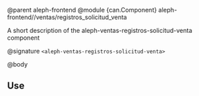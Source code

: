 @parent aleph-frontend
@module {can.Component} aleph-frontend//ventas/registros_solicitud_venta <aleph-ventas-registros-solicitud-venta>

A short description of the aleph-ventas-registros-solicitud-venta component

@signature `<aleph-ventas-registros-solicitud-venta>`

@body

## Use

